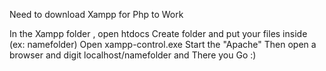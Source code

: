 Need to download Xampp for Php  to Work

In the Xampp folder , open htdocs
Create folder and put your files inside (ex: namefolder)
Open xampp-control.exe
Start the "Apache"
Then open a browser and digit localhost/namefolder and
There you Go :)
